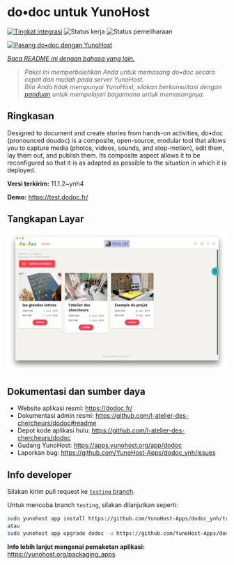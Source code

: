 <!--
N.B.: README ini dibuat secara otomatis oleh <https://github.com/YunoHost/apps/tree/master/tools/readme_generator>
Ini TIDAK boleh diedit dengan tangan.
-->

# do•doc untuk YunoHost

[![Tingkat integrasi](https://dash.yunohost.org/integration/dodoc.svg)](https://ci-apps.yunohost.org/ci/apps/dodoc/) ![Status kerja](https://ci-apps.yunohost.org/ci/badges/dodoc.status.svg) ![Status pemeliharaan](https://ci-apps.yunohost.org/ci/badges/dodoc.maintain.svg)

[![Pasang do•doc dengan YunoHost](https://install-app.yunohost.org/install-with-yunohost.svg)](https://install-app.yunohost.org/?app=dodoc)

*[Baca README ini dengan bahasa yang lain.](./ALL_README.md)*

> *Paket ini memperbolehkan Anda untuk memasang do•doc secara cepat dan mudah pada server YunoHost.*  
> *Bila Anda tidak mempunyai YunoHost, silakan berkonsultasi dengan [panduan](https://yunohost.org/install) untuk mempelajari bagaimana untuk memasangnya.*

## Ringkasan

Designed to document and create stories from hands-on activities, do•doc (pronounced doudoc) is a composite, open-source, modular tool that allows you to capture media (photos, videos, sounds, and stop-motion), edit them, lay them out, and publish them. Its composite aspect allows it to be reconfigured so that it is as adapted as possible to the situation in which it is deployed.

**Versi terkirim:** 11.1.2~ynh4

**Demo:** <https://test.dodoc.fr/>

## Tangkapan Layar

![Tangkapan Layar pada do•doc](./doc/screenshots/screenshot.png)

## Dokumentasi dan sumber daya

- Website aplikasi resmi: <https://dodoc.fr/>
- Dokumentasi admin resmi: <https://github.com/l-atelier-des-chercheurs/dodoc#readme>
- Depot kode aplikasi hulu: <https://github.com/l-atelier-des-chercheurs/dodoc>
- Gudang YunoHost: <https://apps.yunohost.org/app/dodoc>
- Laporkan bug: <https://github.com/YunoHost-Apps/dodoc_ynh/issues>

## Info developer

Silakan kirim pull request ke [`testing` branch](https://github.com/YunoHost-Apps/dodoc_ynh/tree/testing).

Untuk mencoba branch `testing`, silakan dilanjutkan seperti:

```bash
sudo yunohost app install https://github.com/YunoHost-Apps/dodoc_ynh/tree/testing --debug
atau
sudo yunohost app upgrade dodoc -u https://github.com/YunoHost-Apps/dodoc_ynh/tree/testing --debug
```

**Info lebih lanjut mengenai pemaketan aplikasi:** <https://yunohost.org/packaging_apps>
